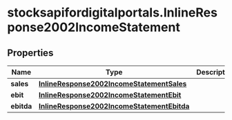 # stocksapifordigitalportals.InlineResponse2002IncomeStatement

## Properties

Name | Type | Description | Notes
------------ | ------------- | ------------- | -------------
**sales** | [**InlineResponse2002IncomeStatementSales**](InlineResponse2002IncomeStatementSales.md) |  | [optional] 
**ebit** | [**InlineResponse2002IncomeStatementEbit**](InlineResponse2002IncomeStatementEbit.md) |  | [optional] 
**ebitda** | [**InlineResponse2002IncomeStatementEbitda**](InlineResponse2002IncomeStatementEbitda.md) |  | [optional] 


